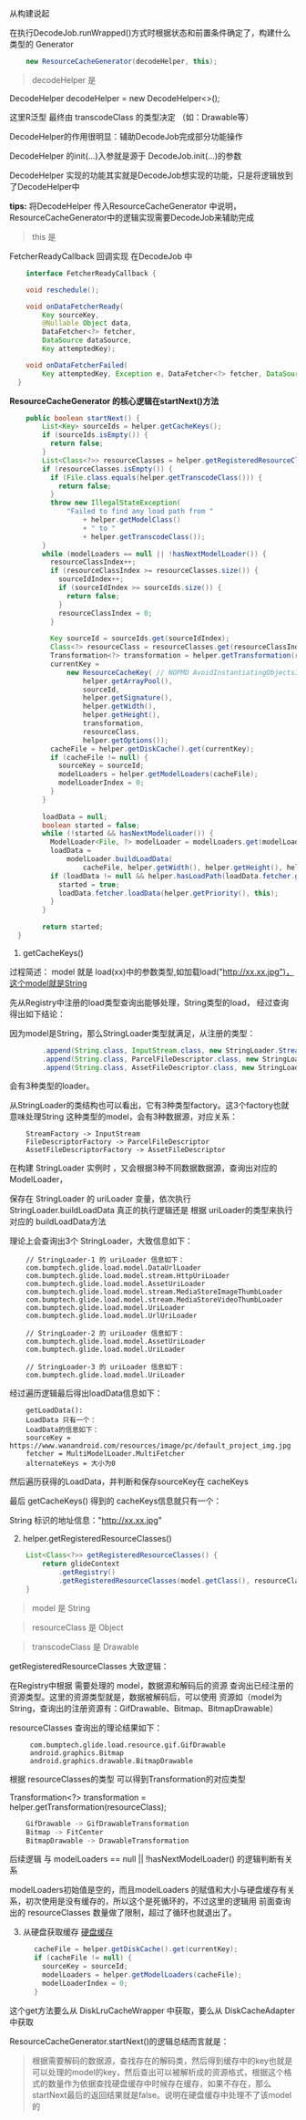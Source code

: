 
从构建说起

在执行DecodeJob.runWrapped()方式时根据状态和前置条件确定了，构建什么类型的
Generator

```java
    new ResourceCacheGenerator(decodeHelper, this);
```

> decodeHelper 是 

DecodeHelper<R> decodeHelper = new DecodeHelper<>();

这里R泛型 最终由 transcodeClass 的类型决定 （如：Drawable等）

DecodeHelper的作用很明显：辅助DecodeJob完成部分功能操作

DecodeHelper 的init(...)入参就是源于 DecodeJob.init(...)的参数

DecodeHelper 实现的功能其实就是DecodeJob想实现的功能，只是将逻辑放到了DecodeHelper中

**tips:**  将DecodeHelper 传入ResourceCacheGenerator 中说明，ResourceCacheGenerator中的逻辑实现需要DecodeJob来辅助完成

> this 是 

FetcherReadyCallback 回调实现 在DecodeJob 中

```java
    interface FetcherReadyCallback {

    void reschedule();

    void onDataFetcherReady(
        Key sourceKey,
        @Nullable Object data,
        DataFetcher<?> fetcher,
        DataSource dataSource,
        Key attemptedKey);

    void onDataFetcherFailed(
        Key attemptedKey, Exception e, DataFetcher<?> fetcher, DataSource dataSource);
  }
```

**ResourceCacheGenerator 的核心逻辑在startNext()方法**

```java
    public boolean startNext() {
        List<Key> sourceIds = helper.getCacheKeys();
        if (sourceIds.isEmpty()) {
          return false;
        }
        List<Class<?>> resourceClasses = helper.getRegisteredResourceClasses();
        if (resourceClasses.isEmpty()) {
          if (File.class.equals(helper.getTranscodeClass())) {
            return false;
          }
          throw new IllegalStateException(
              "Failed to find any load path from "
                  + helper.getModelClass()
                  + " to "
                  + helper.getTranscodeClass());
        }
        while (modelLoaders == null || !hasNextModelLoader()) {
          resourceClassIndex++;
          if (resourceClassIndex >= resourceClasses.size()) {
            sourceIdIndex++;
            if (sourceIdIndex >= sourceIds.size()) {
              return false;
            }
            resourceClassIndex = 0;
          }
    
          Key sourceId = sourceIds.get(sourceIdIndex);
          Class<?> resourceClass = resourceClasses.get(resourceClassIndex);
          Transformation<?> transformation = helper.getTransformation(resourceClass);
          currentKey =
              new ResourceCacheKey( // NOPMD AvoidInstantiatingObjectsInLoops
                  helper.getArrayPool(),
                  sourceId,
                  helper.getSignature(),
                  helper.getWidth(),
                  helper.getHeight(),
                  transformation,
                  resourceClass,
                  helper.getOptions());
          cacheFile = helper.getDiskCache().get(currentKey);
          if (cacheFile != null) {
            sourceKey = sourceId;
            modelLoaders = helper.getModelLoaders(cacheFile);
            modelLoaderIndex = 0;
          }
        }
    
        loadData = null;
        boolean started = false;
        while (!started && hasNextModelLoader()) {
          ModelLoader<File, ?> modelLoader = modelLoaders.get(modelLoaderIndex++);
          loadData =
              modelLoader.buildLoadData(
                  cacheFile, helper.getWidth(), helper.getHeight(), helper.getOptions());
          if (loadData != null && helper.hasLoadPath(loadData.fetcher.getDataClass())) {
            started = true;
            loadData.fetcher.loadData(helper.getPriority(), this);
          }
        }
    
        return started;
  }
```
1) getCacheKeys()

过程简述：
model 就是 load(xx)中的参数类型,如加载load("http://xx.xx.jpg")，这个model就是String

先从Registry中注册的load类型查询出能够处理，String类型的load，
经过查询得出如下结论：

因为model是String，那么StringLoader类型就满足，从注册的类型：
```java
        .append(String.class, InputStream.class, new StringLoader.StreamFactory())
        .append(String.class, ParcelFileDescriptor.class, new StringLoader.FileDescriptorFactory())
        .append(String.class, AssetFileDescriptor.class, new StringLoader.AssetFileDescriptorFactory())
```
会有3种类型的loader。

从StringLoader的类结构也可以看出，它有3种类型factory。这3个factory也就意味处理String 这种类型的model，会有3种数据源，对应关系：

```text
    StreamFactory -> InputStream
    FileDescriptorFactory -> ParcelFileDescriptor
    AssetFileDescriptorFactory -> AssetFileDescriptor
```
在构建 StringLoader 实例时 ，又会根据3种不同数据数据源，查询出对应的 ModelLoader，

保存在 StringLoader 的 uriLoader 变量，依次执行 StringLoader.buildLoadData 真正的执行逻辑还是 根据 uriLoader的类型来执行对应的 buildLoadData方法

理论上会查询出3个 StringLoader，大致信息如下：

```text
    // StringLoader-1 的 uriLoader 信息如下：
    com.bumptech.glide.load.model.DataUrlLoader
    com.bumptech.glide.load.model.stream.HttpUriLoader
    com.bumptech.glide.load.model.AssetUriLoader
    com.bumptech.glide.load.model.stream.MediaStoreImageThumbLoader
    com.bumptech.glide.load.model.stream.MediaStoreVideoThumbLoader
    com.bumptech.glide.load.model.UriLoader
    com.bumptech.glide.load.model.UrlUriLoader

    // StringLoader-2 的 uriLoader 信息如下：
    com.bumptech.glide.load.model.AssetUriLoader
    com.bumptech.glide.load.model.UriLoader
    
    // StringLoader-3 的 uriLoader 信息如下：
    com.bumptech.glide.load.model.UriLoader
```

经过遍历逻辑最后得出loadData信息如下：

```text
    getLoadData():
    LoadData 只有一个：
    LoadData的信息如下：
    sourceKey = https://www.wanandroid.com/resources/image/pc/default_project_img.jpg
    fetcher = MultiModelLoader.MultiFetcher
    alternateKeys = 大小为0 
```

然后遍历获得的LoadData，并判断和保存sourceKey在 cacheKeys 

最后 getCacheKeys() 得到的 cacheKeys信息就只有一个：

String 标识的地址信息："http://xx.xx.jpg"


2) helper.getRegisteredResourceClasses()
```java
    List<Class<?>> getRegisteredResourceClasses() {
        return glideContext
            .getRegistry()
            .getRegisteredResourceClasses(model.getClass(), resourceClass, transcodeClass);
    }
```
> model 是 String

> resourceClass 是 Object

> transcodeClass 是 Drawable

 getRegisteredResourceClasses 大致逻辑：
 
 在Registry中根据 需要处理的 model，数据源和解码后的资源
查询出已经注册的资源类型。这里的资源类型就是，数据被解码后，可以使用
资源如（model为String，查询出的注册资源有：GifDrawable、Bitmap、BitmapDrawable）

resourceClasses 查询出的理论结果如下：
```text
     com.bumptech.glide.load.resource.gif.GifDrawable
     android.graphics.Bitmap
     android.graphics.drawable.BitmapDrawable
```

根据 resourceClasses的类型 可以得到Transformation的对应类型

Transformation<?> transformation = helper.getTransformation(resourceClass);
```java
    GifDrawable -> GifDrawableTransformation
    Bitmap -> FitCenter
    BitmapDrawable -> DrawableTransformation
```

后续逻辑 与 modelLoaders == null || !hasNextModelLoader() 的逻辑判断有关系

modelLoaders初始值是空的，而且modelLoaders 的赋值和大小与硬盘缓存有关系，初次使用是没有缓存的，所以这个是死循环的，不过这里的逻辑用 前面查询出的 resourceClasses 数量做了限制，超过了循环也就退出了。


3) 从硬盘获取缓存 [硬盘缓存]()

```java
      cacheFile = helper.getDiskCache().get(currentKey);
      if (cacheFile != null) {
        sourceKey = sourceId;
        modelLoaders = helper.getModelLoaders(cacheFile);
        modelLoaderIndex = 0;
      }
```
这个get方法要么从 DiskLruCacheWrapper 中获取，要么从 DiskCacheAdapter 中获取


ResourceCacheGenerator.startNext()的逻辑总结而言就是：

> 根据需要解码的数据源，查找存在的解码类，然后得到缓存中的key也就是可以处理的model的key，然后查出可以被解析成的资源格式，根据这个格式的数量作为依据查找硬盘缓存中时候存在缓存，如果不存在，那么startNext最后的返回结果就是false。说明在硬盘缓存中处理不了该model的









